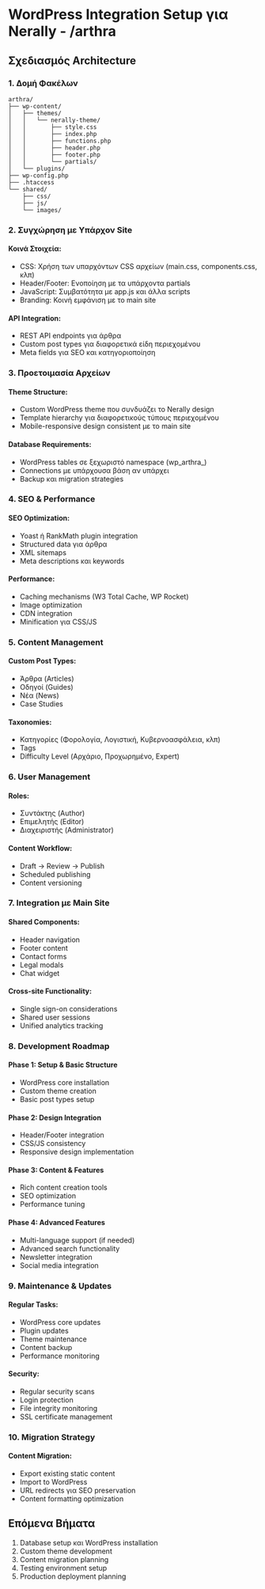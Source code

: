 # WordPress Integration Setup για Nerally - /arthra

## Σχεδιασμός Architecture

### 1. Δομή Φακέλων
```
arthra/
├── wp-content/
│   ├── themes/
│   │   └── nerally-theme/
│   │       ├── style.css
│   │       ├── index.php
│   │       ├── functions.php
│   │       ├── header.php
│   │       ├── footer.php
│   │       └── partials/
│   └── plugins/
├── wp-config.php
├── .htaccess
└── shared/
    ├── css/
    ├── js/
    └── images/
```

### 2. Συγχώρηση με Υπάρχον Site

#### Κοινά Στοιχεία:
- CSS: Χρήση των υπαρχόντων CSS αρχείων (main.css, components.css, κλπ)
- Header/Footer: Ενοποίηση με τα υπάρχοντα partials
- JavaScript: Συμβατότητα με app.js και άλλα scripts
- Branding: Κοινή εμφάνιση με το main site

#### API Integration:
- REST API endpoints για άρθρα
- Custom post types για διαφορετικά είδη περιεχομένου
- Meta fields για SEO και κατηγοριοποίηση

### 3. Προετοιμασία Αρχείων

#### Theme Structure:
- Custom WordPress theme που συνδυάζει το Nerally design
- Template hierarchy για διαφορετικούς τύπους περιεχομένου
- Mobile-responsive design consistent με το main site

#### Database Requirements:
- WordPress tables σε ξεχωριστό namespace (wp_arthra_)
- Connections με υπάρχουσα βάση αν υπάρχει
- Backup και migration strategies

### 4. SEO & Performance

#### SEO Optimization:
- Yoast ή RankMath plugin integration
- Structured data για άρθρα
- XML sitemaps
- Meta descriptions και keywords

#### Performance:
- Caching mechanisms (W3 Total Cache, WP Rocket)
- Image optimization
- CDN integration
- Minification για CSS/JS

### 5. Content Management

#### Custom Post Types:
- Άρθρα (Articles)
- Οδηγοί (Guides)  
- Νέα (News)
- Case Studies

#### Taxonomies:
- Κατηγορίες (Φορολογία, Λογιστική, Κυβερνοασφάλεια, κλπ)
- Tags
- Difficulty Level (Αρχάριο, Προχωρημένο, Expert)

### 6. User Management

#### Roles:
- Συντάκτης (Author)
- Επιμελητής (Editor)  
- Διαχειριστής (Administrator)

#### Content Workflow:
- Draft → Review → Publish
- Scheduled publishing
- Content versioning

### 7. Integration με Main Site

#### Shared Components:
- Header navigation
- Footer content
- Contact forms
- Legal modals
- Chat widget

#### Cross-site Functionality:
- Single sign-on considerations
- Shared user sessions
- Unified analytics tracking

### 8. Development Roadmap

#### Phase 1: Setup & Basic Structure
- WordPress core installation
- Custom theme creation
- Basic post types setup

#### Phase 2: Design Integration  
- Header/Footer integration
- CSS/JS consistency
- Responsive design implementation

#### Phase 3: Content & Features
- Rich content creation tools
- SEO optimization
- Performance tuning

#### Phase 4: Advanced Features
- Multi-language support (if needed)
- Advanced search functionality
- Newsletter integration
- Social media integration

### 9. Maintenance & Updates

#### Regular Tasks:
- WordPress core updates
- Plugin updates
- Theme maintenance
- Content backup
- Performance monitoring

#### Security:
- Regular security scans
- Login protection
- File integrity monitoring
- SSL certificate management

### 10. Migration Strategy

#### Content Migration:
- Export existing static content
- Import to WordPress
- URL redirects για SEO preservation
- Content formatting optimization

## Επόμενα Βήματα

1. Database setup και WordPress installation
2. Custom theme development
3. Content migration planning
4. Testing environment setup
5. Production deployment planning